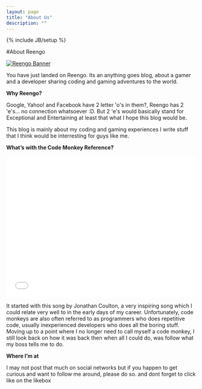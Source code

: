 ```yaml
---
layout: page
title: "About Us"
description: ""
---
```

{% include JB/setup %}

#About Reengo

[![Reengo Banner]({{BASE_PATH}}/assets/images/reengo.png)]({{BASE_PATH}}/assets/images/reengo.png)

You have just landed on Reengo. Its an anything goes blog, about a gamer and a developer sharing coding and gaming adventures to the world.

**Why Reengo?**

Google, Yahoo! and Facebook have 2 letter 'o's in them?, Reengo has 2 'e's... no connection whatsoever :D. But 2 'e's would basically stand for Exceptional and Entertaining at least that what I hope this blog would be.

This blog is mainly about my coding and gaming experiences I write stuff that I think would be interresting for guys like me.

**What’s with the Code Monkey Reference?**

<iframe width="100%" height="375" src="//www.youtube.com/embed/5W_wd9Qf0IE" frameborder="0" allowfullscreen></iframe>


It started with this song by Jonathan Coulton, a very inspiring song which I could relate very well to in the early days of my career. Unfortunately, code monkeys are also often referred to as programmers who does repetitive code, usually inexperienced developers who does all the boring stuff. Moving up to a point where I no longer need to call myself a code monkey, I still look back on how it was back then when all I could do, was follow what my boss tells me to do.

**Where I’m at**

I may not post that much on social networks but if you happen to get curious and want to follow me around, please do so. and dont forget to click like on the likebox
